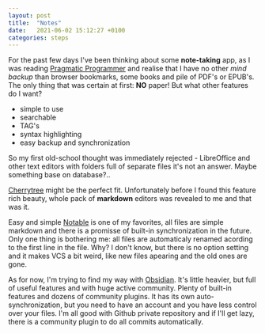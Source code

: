 ```yaml
---
layout: post
title:  "Notes"
date:   2021-06-02 15:12:27 +0100
categories: steps
---
```


For the past few days I've been thinking about some **note-taking** app, as I was reading [Pragmatic Programmer](https://pragprog.com/titles/tpp20/the-pragmatic-programmer-20th-anniversary-edition/) and realise that I have no other *mind backup* than browser bookmarks, some books and pile of PDF's or EPUB's.
The only thing that was certain at first: **NO** paper!
But what other features do I want?

- simple to use
- searchable
- TAG's
- syntax highlighting
- easy backup and synchronization

So my first old-school thought was immediately rejected - LibreOffice and other text editors with folders full of separate files it's not an answer. Maybe something base on database?..

[Cherrytree](https://www.giuspen.com/cherrytree/) might be the perfect fit. Unfortunately before I found this feature rich beauty, whole pack of **markdown** editors was revealed to me and that was it.

Easy and simple [Notable](https://notable.app/) is one of my favorites, all files are simple markdown and there is a promisse of built-in synchronization in the future. Only one thing is bothering me: all files are automaticaly renamed acording to the first line in the file. Why? I don't know, but there is no option setting and it makes VCS a bit weird, like new files apearing and the old ones are gone.

As for now, I'm trying to find my way with [Obsidian](https://obsidian.md/). It's little heavier, but full of useful features and with huge active community. Plenty of built-in features and dozens of community plugins. It has its own auto-synchronization, but you need to have an account and you have less control over your files. I'm all good with Github private repository and if I'll get lazy, there is a community plugin to do all commits automatically.

